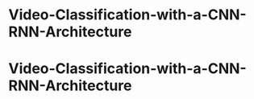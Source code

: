 # Video-Classification-with-a-CNN-RNN-Architecture
# Video-Classification-with-a-CNN-RNN-Architecture
